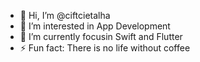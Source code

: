- 👋 Hi, I’m @ciftcietalha
- 👀 I’m interested in App Development
- 🌱 I’m currently focusin Swift and Flutter   
- ⚡ Fun fact: There is no life without coffee
  
